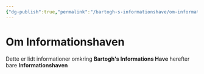 ```yaml
---
{"dg-publish":true,"permalink":"/bartogh-s-informationshave/om-informationshaven/","tags":"gardenEntry","dgHomeLink":true,"dgPassFrontmatter":false}
---
```


# Om Informationshaven
Dette er lidt informationer omkring **Bartogh's Informations Have** herefter bare **Informationshaven**